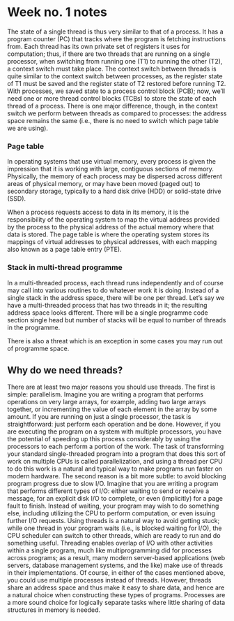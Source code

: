 # Week no. 1 notes

The state of a single thread is thus very similar to that of a process.
It has a program counter (PC) that tracks where the program is fetching instructions from. Each thread has its own private set of registers it
uses for computation; thus, if there are two threads that are running on
a single processor, when switching from running one (T1) to running the
other (T2), a context switch must take place. The context switch between
threads is quite similar to the context switch between processes, as the
register state of T1 must be saved and the register state of T2 restored
before running T2. With processes, we saved state to a process control
block (PCB); now, we’ll need one or more thread control blocks (TCBs)
to store the state of each thread of a process. There is one major difference,
though, in the context switch we perform between threads as compared
to processes: the address space remains the same (i.e., there is no need to
switch which page table we are using).

### Page table

In operating systems that use virtual memory, every process is given the impression that it is working with large, contiguous sections of memory. Physically, the memory of each process may be dispersed across different areas of physical memory, or may have been moved (paged out) to secondary storage, typically to a hard disk drive (HDD) or solid-state drive (SSD).

When a process requests access to data in its memory, it is the responsibility of the operating system to map the virtual address provided by the process to the physical address of the actual memory where that data is stored. The page table is where the operating system stores its mappings of virtual addresses to physical addresses, with each mapping also known as a page table entry (PTE).

### Stack in multi-thread programme
In a multi-threaded process, each thread runs independently
and of course may call into various routines to do whatever work it is doing. Instead of a single stack in the address space, there will be one per
thread. Let’s say we have a multi-threaded process that has two threads
in it; the resulting address space looks different. There will be a single programme
code section single head but number of stacks will be equal to number of threads
in the programme.

There is also a threat which is an exception in some cases you may run out of programme
space.

## Why do we need threads?

There are at least two major reasons you should use
threads. The first is simple: parallelism. Imagine you are writing a program that performs operations on very large arrays, for example, adding
two large arrays together, or incrementing the value of each element in
the array by some amount. If you are running on just a single processor, the task is straightforward: just perform each operation and be done.
However, if you are executing the program on a system with multiple
processors, you have the potential of speeding up this process considerably by using the processors to each perform a portion of the work. The
task of transforming your standard single-threaded program into a program that does this sort of work on multiple CPUs is called parallelization, and using a thread per CPU to do this work is a natural and typical
way to make programs run faster on modern hardware.
The second reason is a bit more subtle: to avoid blocking program
progress due to slow I/O. Imagine that you are writing a program that
performs different types of I/O: either waiting to send or receive a message, for an explicit disk I/O to complete, or even (implicitly) for a page
fault to finish. Instead of waiting, your program may wish to do something else, including utilizing the CPU to perform computation, or even
issuing further I/O requests. Using threads is a natural way to avoid
getting stuck; while one thread in your program waits (i.e., is blocked
waiting for I/O), the CPU scheduler can switch to other threads, which
are ready to run and do something useful. Threading enables overlap of
I/O with other activities within a single program, much like multiprogramming did for processes across programs; as a result, many modern
server-based applications (web servers, database management systems,
and the like) make use of threads in their implementations.
Of course, in either of the cases mentioned above, you could use multiple processes instead of threads. However, threads share an address space
and thus make it easy to share data, and hence are a natural choice when
constructing these types of programs. Processes are a more sound choice
for logically separate tasks where little sharing of data structures in memory is 
needed.


















